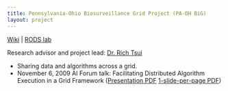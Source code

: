 ```yaml
---
title: Pennsylvania-Ohio Biosurveillance Grid Project (PA-OH BiG)
layout: project
---
```


[Wiki](http://betaweb.rods.pitt.edu/wiki/index.php/PA-OH_Biosurveillance_Grid_Wiki) |
[RODS lab](https://www.rods.pitt.edu/site/content/view/56/46/)

Research advisor and project lead:
[Dr. Rich Tsui](http://www.dbmi.pitt.edu/faculty/tsui.html)

* Sharing data and algorithms across a grid.
* November 6, 2009 AI Forum talk: Facilitating Distributed Algorithm Execution in a Grid Framework ([Presentation PDF](grid_pres.pdf) [1-slide-per-page PDF](grid_pres_handout.pdf))
